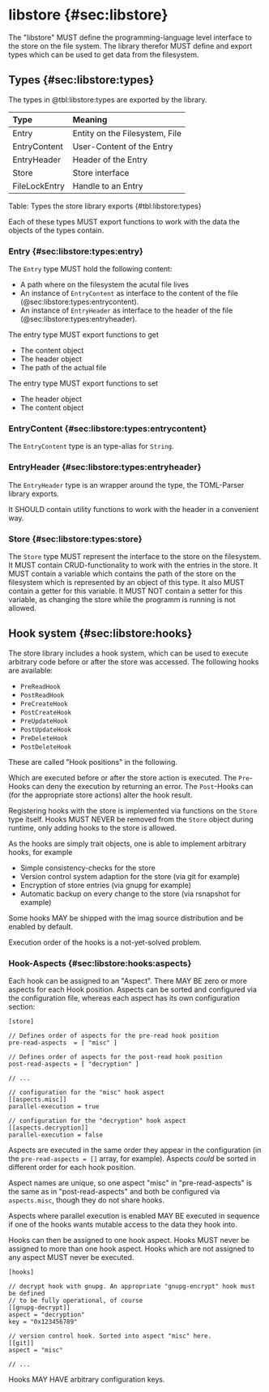 # libstore {#sec:libstore}

<!--
    Store functionality
-->

The "libstore" MUST define the programming-language level interface to the
store on the file system.
The library therefor MUST define and export types which can be used to get data
from the filesystem.

## Types {#sec:libstore:types}

The types in @tbl:libstore:types are exported by the library.

| Type          | Meaning                                          |
| :------------ | :----------------------------------------------- |
| Entry         | Entity on the Filesystem, File                   |
| EntryContent  | User-Content of the Entry                        |
| EntryHeader   | Header of the Entry                              |
| Store         | Store interface                                  |
| FileLockEntry | Handle to an Entry                               |

Table: Types the store library exports {#tbl:libstore:types}

Each of these types MUST export functions to work with the data the objects of
the types contain.

### Entry {#sec:libstore:types:entry}

The `Entry` type MUST hold the following content:

- A path where on the filesystem the acutal file lives
- An instance of `EntryContent` as interface to the content of the file
  (@sec:libstore:types:entrycontent).
- An instance of `EntryHeader` as interface to the header of the file
  (@sec:libstore:types:entryheader).

The entry type MUST export functions to get

- The content object
- The header object
- The path of the actual file

The entry type MUST export functions to set

- The header object
- The content object

### EntryContent {#sec:libstore:types:entrycontent}

The `EntryContent` type is an type-alias for `String`.

### EntryHeader {#sec:libstore:types:entryheader}

The `EntryHeader` type is an wrapper around the type, the TOML-Parser library
exports.

It SHOULD contain utility functions to work with the header in a convenient way.

### Store {#sec:libstore:types:store}

The `Store` type MUST represent the interface to the store on the filesystem.
It MUST contain CRUD-functionality to work with the entries in the store.
It MUST contain a variable which contains the path of the store on the
filesystem which is represented by an object of this type.
It also MUST contain a getter for this variable.
It MUST NOT contain a setter for this variable, as changing the store while the
programm is running is not allowed.

## Hook system {#sec:libstore:hooks}

The store library includes a hook system, which can be used to execute arbitrary
code before or after the store was accessed. The following hooks are available:

* `PreReadHook`
* `PostReadHook`
* `PreCreateHook`
* `PostCreateHook`
* `PreUpdateHook`
* `PostUpdateHook`
* `PreDeleteHook`
* `PostDeleteHook`

These are called "Hook positions" in the following.

Which are executed before or after the store action is executed. The `Pre`-Hooks
can deny the execution by returning an error. The `Post`-Hooks can (for the
appropriate store actions) alter the hook result.

Registering hooks with the store is implemented via functions on the `Store`
type itself. Hooks MUST NEVER be removed from the `Store` object during runtime,
only adding hooks to the store is allowed.

As the hooks are simply trait objects, one is able to implement arbitrary hooks,
for example

* Simple consistency-checks for the store
* Version control system adaption for the store (via git for example)
* Encryption of store entries (via gnupg for example)
* Automatic backup on every change to the store (via rsnapshot for example)

Some hooks MAY be shipped with the imag source distribution and be enabled by
default.

Execution order of the hooks is a not-yet-solved problem.

### Hook-Aspects {#sec:libstore:hooks:aspects}

Each hook can be assigned to an "Aspect". There MAY BE zero or more aspects for
each Hook position. Aspects can be sorted and configured via the configuration
file, whereas each aspect has its own configuration section:

```{#lst:hooks:aspects:cfg .toml .numberLines caption="Hook config section"}
[store]

// Defines order of aspects for the pre-read hook position
pre-read-aspects  = [ "misc" ]

// Defines order of aspects for the post-read hook position
post-read-aspects = [ "decryption" ]

// ...

// configuration for the "misc" hook aspect
[[aspects.misc]]
parallel-execution = true

// configuration for the "decryption" hook aspect
[[aspects.decryption]]
parallel-execution = false
```

Aspects are executed in the same order they appear in the configuration (in the
`pre-read-aspects = []` array, for example).
Aspects _could_ be sorted in different order for each hook position.

Aspect names are unique, so one aspect "misc" in "pre-read-aspects" is the
same as in "post-read-aspects" and both be configured via `aspects.misc`, though
they do not share hooks.

Aspects where parallel execution is enabled MAY BE executed in sequence if one
of the hooks wants mutable access to the data they hook into.

Hooks can then be assigned to one hook aspect. Hooks MUST never be assigned to
more than one hook aspect. Hooks which are not assigned to any aspect MUST never
be executed.

```{#lst:hooks:cfg .toml .numberLines caption="Hook configuration"}
[hooks]

// decrypt hook with gnupg. An appropriate "gnupg-encrypt" hook must be defined
// to be fully operational, of course
[[gnupg-decrypt]]
aspect = "decryption"
key = "0x123456789"

// version control hook. Sorted into aspect "misc" here.
[[git]]
aspect = "misc"

// ...
```

Hooks MAY HAVE arbitrary configuration keys.

